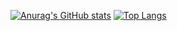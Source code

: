 [![Anurag's GitHub stats](https://github-readme-stats.vercel.app/api?username=spinojara&show_icons=true&theme=gruvbox)](https://github.com/anuraghazra/github-readme-stats)
[![Top Langs](https://github-readme-stats.vercel.app/api/top-langs/?username=spinojara&layout=compact&theme=gruvbox)](https://github.com/anuraghazra/github-readme-stats)
